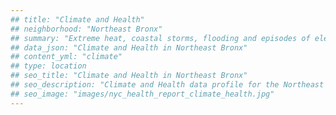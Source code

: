 ```yaml
---
## title: "Climate and Health"
## neighborhood: "Northeast Bronx"
## summary: "Extreme heat, coastal storms, flooding and episodes of elevated ozone are climate-related hazards that may increase with climate change and have important public health impacts in New York City. Extreme weather can cause power outages, which also threaten public health. This report provides neighborhood indicators of climate-related hazards, vulnerability and health impacts."
## data_json: "Climate and Health in Northeast Bronx"
## content_yml: "climate"
## type: location
## seo_title: "Climate and Health in Northeast Bronx"
## seo_description: "Climate and Health data profile for the Northeast Bronx neighborhood of NYC."
## seo_image: "images/nyc_health_report_climate_health.jpg"
---
```

